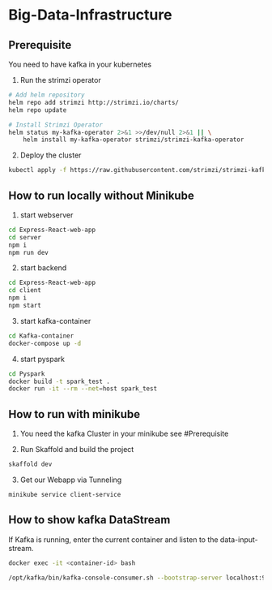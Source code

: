 # Big-Data-Infrastructure

## Prerequisite
You need to have kafka in your kubernetes

1. Run the strimzi operator
```bash
# Add helm repository
helm repo add strimzi http://strimzi.io/charts/
helm repo update

# Install Strimzi Operator
helm status my-kafka-operator 2>&1 >>/dev/null 2>&1 || \
    helm install my-kafka-operator strimzi/strimzi-kafka-operator
```

2. Deploy the cluster
```bash
kubectl apply -f https://raw.githubusercontent.com/strimzi/strimzi-kafka-operator/0.41.0/examples/kafka/kafka-ephemeral-single.yaml
```

## How to run locally without Minikube

1. start webserver
```bash
cd Express-React-web-app
cd server
npm i
npm run dev
```
2. start backend
```bash
cd Express-React-web-app
cd client
npm i
npm start
```

3. start kafka-container
```bash
cd Kafka-container
docker-compose up -d
```

4. start pyspark
```bash
cd Pyspark
docker build -t spark_test .
docker run -it --rm --net=host spark_test
```

## How to run with minikube

1. You need the kafka Cluster in your minikube see #Prerequisite

2. Run Skaffold and build the project
```bash
skaffold dev
```

3. Get our Webapp via Tunneling
```bash
minikube service client-service
```

## How to show kafka DataStream
If Kafka is running, enter the current container and listen to the data-input-stream.
```bash
docker exec -it <container-id> bash

/opt/kafka/bin/kafka-console-consumer.sh --bootstrap-server localhost:9092 --topic movie_events --from-beginning
```


